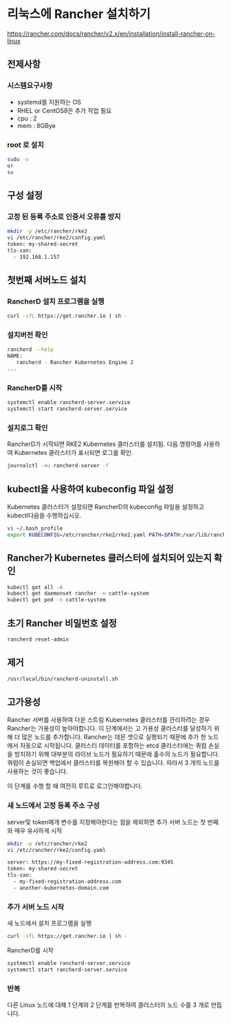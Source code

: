 # 리눅스에 Rancher 설치하기
https://rancher.com/docs/rancher/v2.x/en/installation/install-rancher-on-linux

## 전제사항
### 시스템요구사항
- systemd를 지원하는 OS
- RHEL or CentOS8은 추가 작업 필요
- cpu : 2
- mem : 8GBye

### root 로 설치
```bash
sudo -s
or
su
```

## 구성 설정
### 고정 된 등록 주소로 인증서 오류를 방지
```bash
mkdir -p /etc/rancher/rke2
vi /etc/rancher/rke2/config.yaml
token: my-shared-secret
tls-san:
  - 192.168.1.157
```

## 첫번째 서버노드 설치
### RancherD 설치 프로그램을 실행
```bash
curl -sfL https://get.rancher.io | sh -
```

### 설치버전 확인
```bash
rancherd --help
NAME:
   rancherd - Rancher Kubernetes Engine 2
...
```

### RancherD를 시작
```bash
systemctl enable rancherd-server.service
systemctl start rancherd-server.service
```

### 설치로그 확인
RancherD가 시작되면 RKE2 Kubernetes 클러스터를 설치됨.
다음 명령어를 사용하여 Kubernetes 클러스터가 표시되면 로그를 확인.
```bash
journalctl -eu rancherd-server -f
```

## kubectl을 사용하여 kubeconfig 파일 설정
Kubernetes 클러스터가 설정되면 RancherD의 kubeconfig 파일을 설정하고 kubectl다음을 수행하십시오.
```bash
vi ~/.bash_profile
export KUBECONFIG=/etc/rancher/rke2/rke2.yaml PATH=$PATH:/var/lib/rancher/rke2/bin
```

## Rancher가 Kubernetes 클러스터에 설치되어 있는지 확인
```bash
kubectl get all -A
kubectl get daemonset rancher -n cattle-system
kubectl get pod -n cattle-system
```

## 초기 Rancher 비밀번호 설정
```bash
rancherd reset-admin
```

## 제거
```bash
/usr/local/bin/rancherd-uninstall.sh
```

## 고가용성
Rancher 서버를 사용하여 다운 스트림 Kubernetes 클러스터를 관리하려는 경우 Rancher는 가용성이 높아야합니다.
이 단계에서는 고 가용성 클러스터를 달성하기 위해 더 많은 노드를 추가합니다.
Rancher는 데몬 셋으로 실행되기 때문에 추가 한 노드에서 자동으로 시작됩니다.
클러스터 데이터를 포함하는 etcd 클러스터에는 쿼럼 손실을 방지하기 위해 대부분의 라이브 노드가 필요하기 때문에 홀수의 노드가 필요합니다.
쿼럼이 손실되면 백업에서 클러스터를 복원해야 할 수 있습니다. 따라서 3 개의 노드를 사용하는 것이 좋습니다.

이 단계를 수행 할 때 여전히 루트로 로그인해야합니다.

### 새 노드에서 고정 등록 주소 구성
server및 token매개 변수를 지정해야한다는 점을 제외하면 추가 서버 노드는 첫 번째와 매우 유사하게 시작
```bash
mkdir -p /etc/rancher/rke2
vi /etc/rancher/rke2/config.yaml

server: https://my-fixed-registration-address.com:9345
token: my-shared-secret
tls-san:
  - my-fixed-registration-address.com
  - another-kubernetes-domain.com
```

### 추가 서버 노드 시작
새 노드에서 설치 프로그램을 실행
```bash
curl -sfL https://get.rancher.io | sh -
```

RancherD를 시작
```bash
systemctl enable rancherd-server.service
systemctl start rancherd-server.service
```

### 반복
다른 Linux 노드에 대해 1 단계와 2 단계를 반복하여 클러스터의 노드 수를 3 개로 만듭니다.
